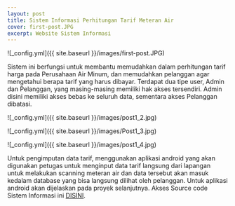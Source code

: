```yaml
---
layout: post
title: Sistem Informasi Perhitungan Tarif Meteran Air
cover: first-post.JPG
excerpt: Website Sistem Informasi
---
```


![_config.yml]({{ site.baseurl }}/images/first-post.JPG)

Sistem ini berfungsi untuk membantu memudahkan dalam perhitungan tarif harga pada Perusahaan Air Minum, dan memudahkan pelanggan agar mengetahui berapa tarif yang harus dibayar. Terdapat dua tipe user, Admin dan Pelanggan, yang masing-masing memiliki hak akses tersendiri. Admin disini memiliki akses bebas ke seluruh data, sementara akses Pelanggan dibatasi. 

![_config.yml]({{ site.baseurl }}/images/post1_2.jpg)

![_config.yml]({{ site.baseurl }}/images/Post1_3.jpg)

![_config.yml]({{ site.baseurl }}/images/post1_4.jpg)

Untuk pengimputan data tarif, menggunakan aplikasi android yang akan digunakan petugas untuk menginput data tarif langsung dari lapangan untuk melakukan scanning meteran air dan data tersebut akan masuk kedalam database yang bisa langsung dilihat oleh pelanggan. Untuk aplikasi android akan dijelaskan pada proyek selanjutnya. Akses Source code Sistem Informasi ini [DISINI](https://github.com/itsuga15/Sistem-Informasi-Perhitungan-Tarif-Meteran-Air).
